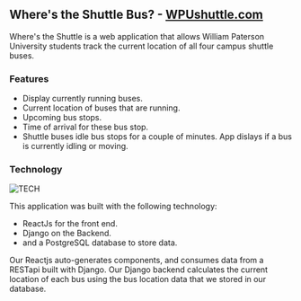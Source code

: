 ## Where's the Shuttle Bus? - [WPUshuttle.com](http://www.wpushuttle.com)

Where's the Shuttle is a web application that allows William Paterson University students track the current location of all four campus shuttle buses.
### Features

- Display currently running buses.
- Current location of buses that are running.
- Upcoming bus stops.
- Time of arrival for these bus stop.
- Shuttle buses idle bus stops for a couple of minutes. App dislays if a bus is currently idling or moving.


### Technology

![TECH](http://rodantnyreyes.com/images/project/shuttle_stack.png "TECH")

This application was built with the following technology:
- ReactJs for the front end.
- Django on the Backend.
- and a PostgreSQL database to store data.

Our Reactjs auto-generates components, and consumes data from a RESTapi built with Django. Our Django backend calculates the current location of each bus using the bus location data that we stored in our database.


